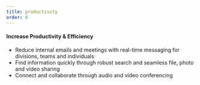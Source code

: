 ```yaml
---
title: productivity
order: 6
---
```



#### Increase Productivity & Efficiency

* Reduce internal emails and meetings with real-time messaging for divisions, teams and individuals
* Find information quickly through robust search and seamless file, photo and video sharing
* Connect and collaborate through audio and video conferencing